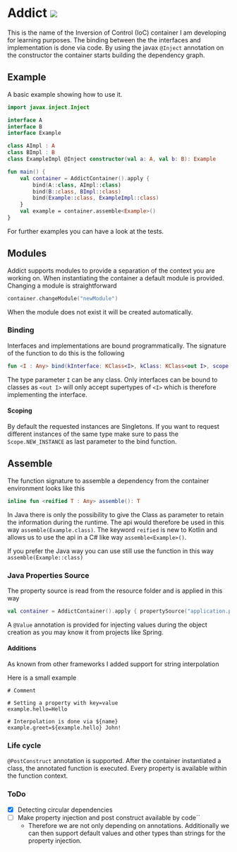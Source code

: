 # Addict [![](https://jitpack.io/v/Valefant/Addict.svg)](https://jitpack.io/#Valefant/Addict)
This is the name of the Inversion of Control (IoC) container I am developing for learning purposes.
The binding between the the interfaces and implementation is done via code.
By using the javax ``@Inject`` annotation on the constructor the container starts building the dependency graph.

## Example
A basic example showing how to use it.
```kotlin
import javax.inject.Inject

interface A
interface B
interface Example

class AImpl : A
class BImpl : B
class ExampleImpl @Inject constructor(val a: A, val b: B): Example

fun main() {
    val container = AddictContainer().apply {
        bind(A::class, AImpl::class)
        bind(B::class, BImpl::class)
        bind(Example::class, ExampleImpl::class)
    }
    val example = container.assemble<Example>()
}
```
For further examples you can have a look at the tests.

## Modules
Addict supports modules to provide a separation of the context you are working on.
When instantiating the container a default module is provided.
Changing a module is straightforward 
```kotlin
container.changeModule("newModule")
```
When the module does not exist it will be created automatically.

### Binding
Interfaces and implementations are bound programmatically.
The signature of the function to do this is the following
```kotlin
fun <I : Any> bind(kInterface: KClass<I>, kClass: KClass<out I>, scope: Scope = Scope.SINGLETON)
``` 
The type parameter ``I`` can be any class. 
Only interfaces can be bound to classes as ``<out I>`` will only accept supertypes of ``<I>`` 
which is therefore implementing the interface.

#### Scoping
By default the requested instances are Singletons.
If you want to request different instances of the same type 
make sure to pass the ``Scope.NEW_INSTANCE`` as last parameter to the bind function.

## Assemble 
The function signature to assemble a dependency from the container environment looks like this
```kotlin
inline fun <reified T : Any> assemble(): T
```
In Java there is only the possibility to give the Class as parameter to retain the information during the runtime.
The api would therefore be used in this way ``assemble(Example.class)``.
The keyword ``reified`` is new to Kotlin and allows us to use the api in a C# like way ``assemble<Example>()``.

If you prefer the Java way you can use still use the function in this way ``assemble(Example::class)``

### Java Properties Source
The property source is read from the resource folder and is applied in this way
```kotlin
val container = AddictContainer().apply { propertySource("application.properties") }
```
A ``@Value`` annotation is provided for injecting values during the object creation
as you may know it from projects like Spring.

#### Additions
As known from other frameworks I added support for string interpolation

Here is a small example
```properties
# Comment

# Setting a property with key=value
example.hello=Hello

# Interpolation is done via ${name}
example.greet=${example.hello} John!
```

### Life cycle
``@PostConstruct`` annotation is supported.
After the container instantiated a class, the annotated function is executed.
Every property is available within the function context.

### ToDo
- [x] Detecting circular dependencies
- [ ] Make property injection and post construct available by code``
    - Therefore we are not only depending on annotations. 
    Additionally we can then support default values and other types than strings for the property injection. 
    